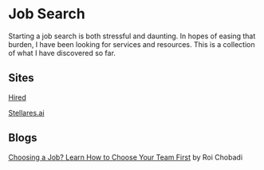 # Job Search
Starting a job search is both stressful and daunting. In hopes of easing that burden, I have been looking for services and resources. This is a collection of what I have discovered so far. 

## Sites
[Hired](https://hired.com/)

[Stellares.ai](https://www.stellares.ai/)

## Blogs
[Choosing a Job? Learn How to Choose Your Team First](https://blog.stellares.ai/2019/04/11/choosing-a-job-learn-how-to-choose-your-team-first/) by Roi Chobadi
